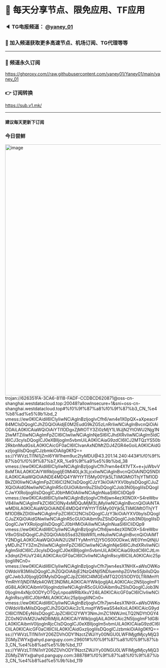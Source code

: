 # 🚀 每天分享节点、限免应用、TF应用
### 🔈 TG电报频道： [@yaney_01](https://t.me/yaney_01) 
### 🔔 加入频道获取更多高速节点、机场订阅、TG代理等等  
***
### 🔗  频道永久订阅
   https://ghproxy.com//raw.githubusercontent.com/yaney01/Yaney01/main/yaney_01
### 👉  订阅转换
   https://sub.v1.mk/
***
#### 建议每天更新下订阅
### 今日尝鲜
<img width="813" alt="image" src="https://user-images.githubusercontent.com/53202722/228710154-b50b9e17-a4e1-48e0-8aea-02a70eefe41b.png">
trojan://626351FA-3CA6-8118-FADF-CCDBCD620871@oss-cn-shanghai.westdatacloud.top:20048?allowInsecure=1&sni=oss-cn-shanghai.westdatacloud.top#%f0%9f%87%a8%f0%9f%87%b3_CN_%e4%b8%ad%e5%9b%bd_2
vmess://ew0KICAidiI6ICIyIiwNCiAgInBzIjogIvCfh6/wn4e1X0pQX+aXpeacrF84MCIsDQogICJhZGQiOiAidjE0M2EudG9kZG5zLnRrIiwNCiAgInBvcnQiOiAiODAiLA0KICAiaWQiOiAiYTI1ODgxZjMtOTY3Zi0zMjY1LWJjN2YtOWU2Njg1N2IwMTZiIiwNCiAgImFpZCI6ICIwIiwNCiAgInNjeSI6ICJhdXRvIiwNCiAgIm5ldCI6ICJ3cyIsDQogICJ0eXBlIjogIm5vbmUiLA0KICAiaG9zdCI6ICJ2MTQzYS50b2RkbnMudGsiLA0KICAicGF0aCI6ICIvanAxNDMtZDJ4ZGR4eGoiLA0KICAidGxzIjogIiIsDQogICJzbmkiOiAiIg0KfQ==
ss://YWVzLTI1Ni1jZmI6YW1hem9uc2tyMDU@43.201.14.240:443#%f0%9f%87%b0%f0%9f%87%b7_KR_%e9%9f%a9%e5%9b%bd_38
vmess://ew0KICAidiI6ICIyIiwNCiAgInBzIjogIvCfh7rwn4e4X1VTX+e+juWbvV8xMTAiLA0KICAiYWRkIjogIjE0Mi40Ljk3LjcxIiwNCiAgInBvcnQiOiAiNDQ5NDIiLA0KICAiaWQiOiAiNDE4MDQ4YWYtYTI5My00Yjk5LTliMGMtOThjYTM1ODBkZDI0IiwNCiAgImFpZCI6ICI2NCIsDQogICJzY3kiOiAiYXV0byIsDQogICJuZXQiOiAidGNwIiwNCiAgInR5cGUiOiAibm9uZSIsDQogICJob3N0IjogIiIsDQogICJwYXRoIjogIiIsDQogICJ0bHMiOiAiIiwNCiAgInNuaSI6ICIiDQp9
vmess://ew0KICAidiI6ICIyIiwNCiAgInBzIjogIvCfh6jwn4ezX0NOX+S4reWbvV84IiwNCiAgImFkZCI6ICI0Ny4xMDQuMjM3LjMyIiwNCiAgInBvcnQiOiAiNTAwMDIiLA0KICAiaWQiOiAiNDE4MDQ4YWYtYTI5My00Yjk5LTliMGMtOThjYTM1ODBkZDI0IiwNCiAgImFpZCI6ICI2NCIsDQogICJzY3kiOiAiYXV0byIsDQogICJuZXQiOiAidGNwIiwNCiAgInR5cGUiOiAibm9uZSIsDQogICJob3N0IjogIiIsDQogICJwYXRoIjogIiIsDQogICJ0bHMiOiAiIiwNCiAgInNuaSI6ICIiDQp9
vmess://ew0KICAidiI6ICIyIiwNCiAgInBzIjogIvCfh6jwn4ezX0NOX+S4reWbvV8xOSIsDQogICJhZGQiOiAibS5sd3Z6bWR1LmNuIiwNCiAgInBvcnQiOiAiMTY2NDgiLA0KICAiaWQiOiAiN2U2MTYyMmYtZjY5OS00ODkwLWE0YmQtNjUyMDJhZTY3ZmZhIiwNCiAgImFpZCI6ICIwIiwNCiAgInNjeSI6ICJhdXRvIiwNCiAgIm5ldCI6ICJ3cyIsDQogICJ0eXBlIjogIm5vbmUiLA0KICAiaG9zdCI6ICJtLmx3dnptZHUuY24iLA0KICAicGF0aCI6ICIvIiwNCiAgInRscyI6ICIiLA0KICAic25pIjogIiINCn0=
vmess://ew0KICAidiI6ICIyIiwNCiAgInBzIjogIvCfh7jwn4esX1NHX+aWsOWKoOWdoV83MiIsDQogICJhZGQiOiAibjE2NzQ4NjI5NDIuemhpZGVteS5jbiIsDQogICJwb3J0IjogIjQ0MyIsDQogICJpZCI6ICI4MGExMTQ2OS1iODY0LTRiMmYtYmRhYi1jNDI1Mzk4OWE3NDMiLA0KICAiYWlkIjogIjAiLA0KICAic2N5IjogImF1dG8iLA0KICAibmV0IjogIndzIiwNCiAgInR5cGUiOiAibm9uZSIsDQogICJob3N0IjogIm4xNjc0ODYyOTQyLnpoaWRlbXkuY24iLA0KICAicGF0aCI6ICIvIiwNCiAgInRscyI6ICJ0bHMiLA0KICAic25pIjogIiINCn0=
vmess://ew0KICAidiI6ICIyIiwNCiAgInBzIjogIvCfh7jwn4esX1NHX+aWsOWKoOWdoV8xMiIsDQogICJhZGQiOiAic2c1LmxpYW5waS54eXoiLA0KICAicG9ydCI6ICI1NDEyNiIsDQogICJpZCI6ICI2YWY3NmJmZC1iNWJmLTQ2NDYtOGY4ZC0xNGVkM2UwNDRiMjIiLA0KICAiYWlkIjogIjAiLA0KICAic2N5IjogImF1dG8iLA0KICAibmV0IjogInRjcCIsDQogICJ0eXBlIjogIm5vbmUiLA0KICAiaG9zdCI6ICIiLA0KICAicGF0aCI6ICIiLA0KICAidGxzIjogIiIsDQogICJzbmkiOiAiIg0KfQ==
ss://YWVzLTI1Ni1nY206ZDVhODY1NzctZWJiYy00NGU0LWFlMjgtMjcyMjQ3ZGMyZWYx@ahyd.pangupy.com:29601#%f0%9f%87%a8%f0%9f%87%b3_CN_%e4%b8%ad%e5%9b%bd_117
ss://YWVzLTI1Ni1nY206ZDVhODY1NzctZWJiYy00NGU0LWFlMjgtMjcyMjQ3ZGMyZWYx@ahyd.pangupy.com:38878#%f0%9f%87%a8%f0%9f%87%b3_CN_%e4%b8%ad%e5%9b%bd_119
